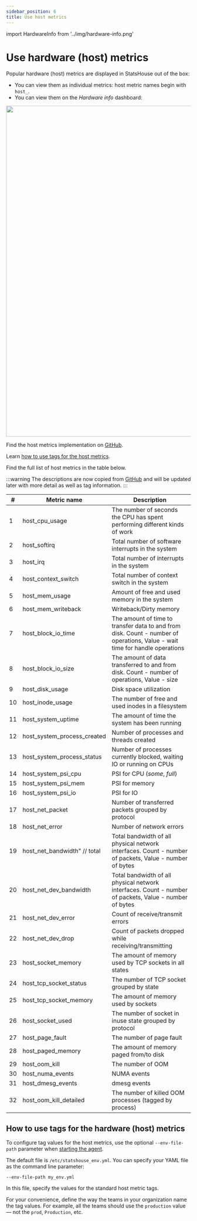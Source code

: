 ```yaml
---
sidebar_position: 6
title: Use host metrics
---
```


import HardwareInfo from '../img/hardware-info.png'

# Use hardware (host) metrics

Popular hardware (host) metrics are displayed in StatsHouse out of the box:
* You can view them as individual metrics: host metric names begin with `host_`.
* You can view them on the _Hardware info_ dashboard:

<img src={HardwareInfo} width="900"/>

Find the host metrics implementation on [GitHub](https://github.com/VKCOM/statshouse/blob/1c45de2c5ecee27a767a4821ed85315c1a0dff49/internal/format/predefined_hardware.go#L37).

Learn [how to use tags for the host metrics](#how-to-use-tags-for-the-hardware-host-metrics).

Find the full list of host metrics in the table below.

:::warning
The descriptions are now copied from
[GitHub](https://github.com/VKCOM/statshouse/blob/1c45de2c5ecee27a767a4821ed85315c1a0dff49/internal/format/predefined_hardware.go#L37)
and will be updated later with more detail as well as tag information.
:::

| #  | Metric name                  | Description                                                                                                                 |
|----|------------------------------|-----------------------------------------------------------------------------------------------------------------------------|
| 1  | host_cpu_usage               | The number of seconds the CPU has spent performing different kinds of work                                                  |
| 2  | host_softirq                 | Total number of software interrupts in the system                                                                           |
| 3  | host_irq                     | Total number of interrupts in the system                                                                                    |
| 4  | host_context_switch          | Total number of context switch in the system                                                                                |
| 5  | host_mem_usage               | Amount of free and used memory in the system                                                                                |
| 6  | host_mem_writeback           | Writeback/Dirty memory                                                                                                      |
| 7  | host_block_io_time           | The amount of time to transfer data to and from disk. Count - number of operations, Value - wait time for handle operations |
| 8  | host_block_io_size           | The amount of data transferred to and from disk. Count - number of operations, Value - size                                 |
| 9  | host_disk_usage              | Disk space utilization                                                                                                      |
| 10 | host_inode_usage             | The number of free and used inodes in a filesystem                                                                          |
| 11 | host_system_uptime           | The amount of time the system has been running                                                                              |
| 12 | host_system_process_created  | Number of processes and threads created                                                                                     |
| 13 | host_system_process_status   | Number of processes currently blocked, waiting IO or running on CPUs                                                        |
| 14 | host_system_psi_cpu          | PSI for CPU (_some_, _full_)                                                                                                    |
| 15 | host_system_psi_mem          | PSI for memory                                                                  <br/>                                       |
| 16 | host_system_psi_io           | PSI for IO                                                                                                                  |
| 17 | host_net_packet              | Number of transferred packets grouped by protocol                                                                           |
| 18 | host_net_error               | Number of network errors                                                                                                    |
| 19 | host_net_bandwidth" // total | Total bandwidth of all physical network interfaces. Count - number of packets, Value - number of bytes                      |
| 20 | host_net_dev_bandwidth       | Total bandwidth of all physical network interfaces. Count - number of packets, Value - number of bytes                      |
| 21 | host_net_dev_error           | Count of receive/transmit errors                                                                                            |
| 22 | host_net_dev_drop            | Count of packets dropped while receiving/transmitting                                                                       |
| 23 | host_socket_memory           | The amount of memory used by TCP sockets in all states                                                                      |
| 24 | host_tcp_socket_status       | The number of TCP socket grouped by state                                                                                   |
| 25 | host_tcp_socket_memory       | The amount of memory used by sockets                                                                                        |
| 26 | host_socket_used             | The number of socket in inuse state grouped by protocol                                                                     |
| 27 | host_page_fault              | The number of page fault                                                                                                    |
| 28 | host_paged_memory            | The amount of memory paged from/to disk                                                                                     |
| 29 | host_oom_kill                | The number of OOM                                                                                                           |
| 30 | host_numa_events             | NUMA events                                                                                                                 |
| 31 | host_dmesg_events            | dmesg events                                                                                                                |
| 32 | host_oom_kill_detailed       | The number of killed OOM processes (tagged by process)                                                                      |

## How to use tags for the hardware (host) metrics

To configure tag values for the host metrics, use the optional `--env-file-path`
parameter when [starting the agent](install.md#agents).

The default file is `/etc/statshouse_env.yml`. You can specify your YAML file as the command line parameter:
```
--env-file-path my_env.yml
```
In this file, specify the values for the standard host metric tags.

[//]: # (```)

[//]: # (hostname: myhost)

[//]: # (env: production)

[//]: # (group: group_name)

[//]: # (dc: data_center_name)

[//]: # (region: spb)

[//]: # (owner: example_team)

[//]: # (```)

For your convenience, define the way the teams in your organization name the tag values.
For example, all the teams should use the `production` value — not the `prod`, `Production`, etc.
